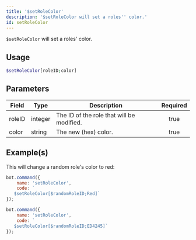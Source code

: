 ```yaml
---
title: '$setRoleColor'
description: '$setRoleColor will set a roles'' color.'
id: setRoleColor
---
```


`$setRoleColor` will set a roles' color.

## Usage

```php
$setRoleColor[roleID;color]
```

## Parameters

| Field  | Type    | Description                               | Required |
| ------ | ------- | ----------------------------------------- |:--------:|
| roleID | integer | The ID of the role that will be modified. |   true   |
| color  | string  | The new (hex) color.                      |   true   |

## Example(s)

This will change a random role's color to red:

```javascript
bot.command({
    name: 'setRoleColor',
    code: `
   $setRoleColor[$randomRoleID;Red]`
});
```

```javascript
bot.command({
    name: 'setRoleColor',
    code: `
   $setRoleColor[$randomRoleID;ED4245]`
});
```